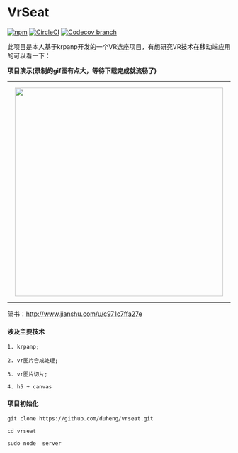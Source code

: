 # VrSeat
[![npm](https://img.shields.io/npm/l/express.svg)](https://github.com/duheng/vrseat)
[![CircleCI](https://img.shields.io/circleci/project/github/RedSparr0w/node-csgo-parser.svg)](https://github.com/duheng/vrseat)
[![Codecov branch](https://img.shields.io/codecov/c/github/codecov/example-python/master.svg)](https://github.com/duheng/vrseat)



此项目是本人基于krpanp开发的一个VR选座项目，有想研究VR技术在移动端应用的可以看一下：



**项目演示(录制的gif图有点大，等待下载完成就流畅了)**


------


<p align="center">

<img height="470" src="https://github.com/duheng/vrseat/blob/master/vr2.gif" />
</p>



------


简书：http://www.jianshu.com/u/c971c7ffa27e


#### 涉及主要技术
```
1. krpanp;

2. vr图片合成处理;

3. vr图片切片;

4. h5 + canvas

```

#### 项目初始化




```
git clone https://github.com/duheng/vrseat.git

cd vrseat

sudo node  server   

```
